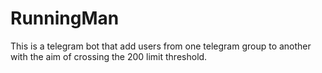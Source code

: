 # RunningMan

This is a telegram bot that add users from one telegram group to another with the aim of crossing the 200 limit threshold.
